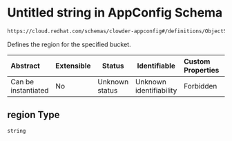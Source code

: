 # Untitled string in AppConfig Schema

```txt
https://cloud.redhat.com/schemas/clowder-appconfig#/definitions/ObjectStoreBucket/properties/region
```

Defines the region for the specified bucket.


| Abstract            | Extensible | Status         | Identifiable            | Custom Properties | Additional Properties | Access Restrictions | Defined In                                                    |
| :------------------ | ---------- | -------------- | ----------------------- | :---------------- | --------------------- | ------------------- | ------------------------------------------------------------- |
| Can be instantiated | No         | Unknown status | Unknown identifiability | Forbidden         | Allowed               | none                | [schema.json\*](../../out/schema.json "open original schema") |

## region Type

`string`
